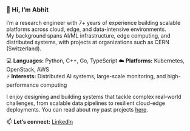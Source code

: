 ### 👋 Hi, I’m Abhit  

I’m a research engineer with 7+ years of experience building scalable platforms across cloud, edge, and data-intensive environments.  
My background spans AI/ML infrastructure, edge computing, and distributed systems, with projects at organizations such as CERN (Switzerland).  

💻 **Languages:** Python, C++, Go, TypeScript
☁️ **Platforms:** Kubernetes, OpenStack, AWS  
⚡ **Interests:** Distributed AI systems, large-scale monitoring, and high-performance computing  

I enjoy designing and building systems that tackle complex real-world challenges, from scalable data pipelines to resilient cloud-edge deployments. You can read about my past projects [here](https://abhit.dev/categories/projects/).

📫 **Let’s connect:** [LinkedIn](https://www.linkedin.com/in/abhit-patil)
